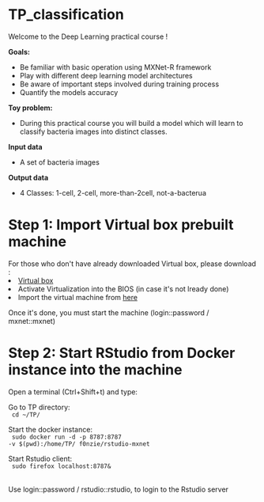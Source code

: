 # TP_classification

Welcome to the Deep Learning practical course !

<b>Goals:</b><br>
- Be familiar with basic operation using MXNet-R framework
- Play with different deep learning model architectures
- Be aware of important steps involved during training process
- Quantify the models accuracy

<b> Toy problem: </b>
- During this practical course you will build a model which will learn to classify bacteria images into distinct classes.

<b> Input data </b>
- A set of bacteria images

<b> Output data </b>
- 4 Classes: 1-cell, 2-cell, more-than-2cell, not-a-bacterua

<h1> Step 1: Import Virtual box prebuilt machine </h1>
For those who don't have already downloaded Virtual box, please download :<br>
<li> <a href="https://www.virtualbox.org/"> Virtual box </a></li>
<li> Activate Virtualization into the BIOS (in case it's not lready done)</li>
<li> Import the virtual machine from <a href="_blank">here</a> </li>

Once it's done, you must start the machine (login::password / mxnet::mxnet)

<h1> Step 2: Start RStudio from Docker instance into the machine </h1>

Open a terminal (Ctrl+Shift+t) and type: <br>

Go to TP directory: <br>
<code> cd ~/TP/ </code><br>

Start the docker instance:<br>
<code> sudo docker run -d -p 8787:8787 -v $(pwd):/home/TP/ f0nzie/rstudio-mxnet </code><br>

Start Rstudio client:<br>
<code> sudo firefox localhost:8787& </code><br>

Use login::password / rstudio::rstudio, to login to the Rstudio server <br>

